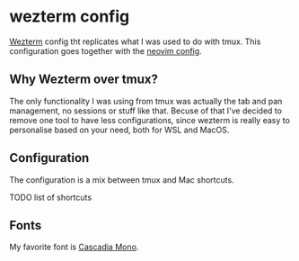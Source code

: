 # wezterm config

[Wezterm](https://wezfurlong.org/wezterm/index.html) config tht replicates what I was used to do with tmux. This configuration goes together with the [neovim config](https://github.com/Spronghi/nvim-config).

## Why Wezterm over tmux?

The only functionality I was using from tmux was actually the tab and pan management, no sessions or stuff like that. Becuse of that I've decided to remove one tool to have less configurations, since wezterm is really easy to personalise based on your need, both for WSL and MacOS.

## Configuration

The configuration is a mix between tmux and Mac shortcuts.

TODO list of shortcuts

## Fonts

My favorite font is [Cascadia Mono](https://github.com/microsoft/cascadia-code).
